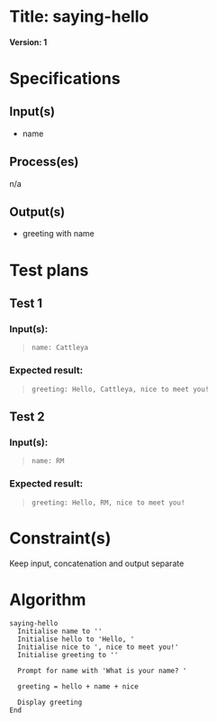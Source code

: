 # Title: saying-hello

#### Version: 1

# Specifications

## Input(s)
+ name

## Process(es)
n/a

## Output(s)
+ greeting with name

# Test plans

## Test 1
### Input(s):
> `name: Cattleya`

### Expected result:
> `greeting: Hello, Cattleya, nice to meet you!`

## Test 2
### Input(s):
> `name: RM`

### Expected result:
> `greeting: Hello, RM, nice to meet you!`

# Constraint(s)
Keep input, concatenation and output separate

# Algorithm
```
saying-hello
  Initialise name to ''
  Initialise hello to 'Hello, '
  Initialise nice to ', nice to meet you!'
  Initialise greeting to ''

  Prompt for name with 'What is your name? '

  greeting = hello + name + nice

  Display greeting
End
```
